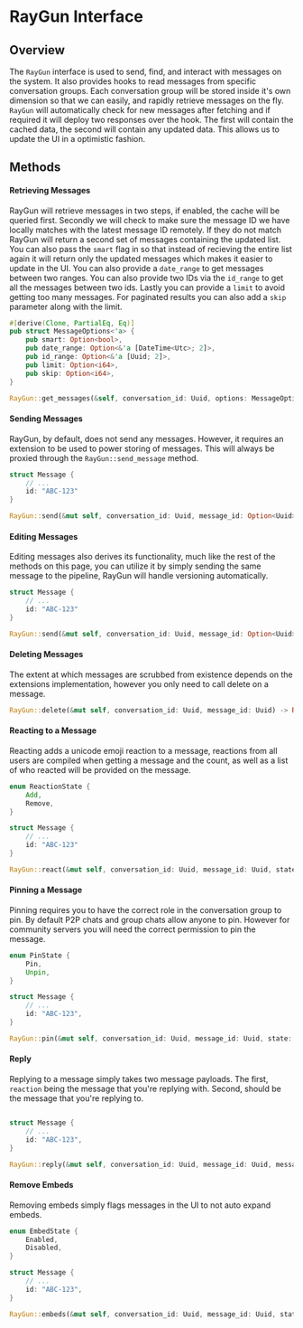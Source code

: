 # RayGun Interface

## Overview

The `RayGun` interface is used to send, find, and interact with messages on the system.  It also provides hooks to read messages from specific conversation groups. Each conversation group will be stored inside it's own dimension so that we can easily, and rapidly retrieve messages on the fly. `RayGun` will automatically check for new messages after fetching and if required it will deploy two responses over the hook. The first will contain the cached data, the second will contain any updated data. This allows us to update the UI in a optimistic fashion. 

## Methods

#### Retrieving Messages

RayGun will retrieve messages in two steps, if enabled, the cache will be queried first. Secondly we will check to make sure the message ID we have locally matches with the latest message ID remotely. If they do not match RayGun will return a second set of messages containing the updated list. You can also pass the `smart` flag in so that instead of recieving the entire list again it will return only the updated messages which makes it easier to update in the UI. You can also provide a `date_range` to get messages between two ranges. You can also provide two IDs via the `id_range` to get all the messages between two ids. Lastly you can provide a `limit` to avoid getting too many messages. For paginated results you can also add a `skip` parameter along with the limit.


```rust
#[derive(Clone, PartialEq, Eq)]
pub struct MessageOptions<'a> {
    pub smart: Option<bool>,
    pub date_range: Option<&'a [DateTime<Utc>; 2]>,
    pub id_range: Option<&'a [Uuid; 2]>,
    pub limit: Option<i64>,
    pub skip: Option<i64>,
}

RayGun::get_messages(&self, conversation_id: Uuid, options: MessageOptions, callback: Option<Callback>) -> Result<Vec<Message>>;
```

#### Sending Messages

RayGun, by default, does not send any messages. However, it requires an extension to be used to power storing of messages. This will always be proxied through the `RayGun::send_message` method.

```rust
struct Message {
    // ...
    id: "ABC-123"
}

RayGun::send(&mut self, conversation_id: Uuid, message_id: Option<Uuid>, message: Vec<String>) -> Result<()>;
```


#### Editing Messages

Editing messages also derives its functionality, much like the rest of the methods on this page, you can utilize it by simply sending the same message to the pipeline, RayGun will handle versioning automatically.

```rust
struct Message {
    // ...
    id: "ABC-123"
}

RayGun::send(&mut self, conversation_id: Uuid, message_id: Option<Uuid>, message: Vec<String>) -> Result<()>;
```


#### Deleting Messages

The extent at which messages are scrubbed from existence depends on the extensions implementation, however you only need to call delete on a message.

```rust
RayGun::delete(&mut self, conversation_id: Uuid, message_id: Uuid) -> Result<()>;
```

#### Reacting to a Message

Reacting adds a unicode emoji reaction to a message, reactions from all users are compiled when getting a message and the count, as well as a list of who reacted will be provided on the message.

```rust
enum ReactionState {
    Add,
    Remove,
}

struct Message {
    // ...
    id: "ABC-123"
}

RayGun::react(&mut self, conversation_id: Uuid, message_id: Uuid, state: ReactionState, emoji: Option<String>) -> Result<()>;
```

#### Pinning a Message

Pinning requires you to have the correct role in the conversation group to pin. By default P2P chats and group chats allow anyone to pin. However for community servers you will need the correct permission to pin the message.

```rust
enum PinState {
    Pin,
    Unpin,
}

struct Message {
    // ...
    id: "ABC-123",
}

RayGun::pin(&mut self, conversation_id: Uuid, message_id: Uuid, state: PinState) -> Result<()>;
```

#### Reply

Replying to a message simply takes two message payloads. The first, `reaction` being the message that you're replying with. Second, should be the message that you're replying to.

```rust

struct Message {
    // ...
    id: "ABC-123",
}

RayGun::reply(&mut self, conversation_id: Uuid, message_id: Uuid, message: Vec<String>) -> Result<()>;
```

#### Remove Embeds

Removing embeds simply flags messages in the UI to not auto expand embeds.

```rust
enum EmbedState {
    Enabled,
    Disabled,
}

struct Message {
    // ...
    id: "ABC-123",
}

RayGun::embeds(&mut self, conversation_id: Uuid, message_id: Uuid, state: EmbedState) -> Result<()>;
```